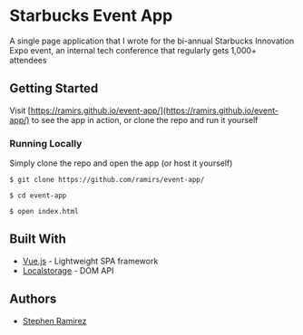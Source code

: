 # Starbucks Event App

A single page application that I wrote for the bi-annual Starbucks Innovation Expo event, an internal tech conference that regularly gets 1,000+ attendees

## Getting Started

Visit [https://ramirs.github.io/event-app/](https://ramirs.github.io/event-app/) to see the app in action, or clone the repo and run it yourself

### Running Locally

Simply clone the repo and open the app (or host it yourself)

```
$ git clone https://github.com/ramirs/event-app/
```

```
$ cd event-app
```

```
$ open index.html
```

## Built With

* [Vue.js](https://vuejs.org/) - Lightweight SPA framework
* [Localstorage](https://developer.mozilla.org/en-US/docs/Web/API/Window/localStorage) - DOM API

## Authors

* [Stephen Ramirez](https://github.com/ramirs/)

